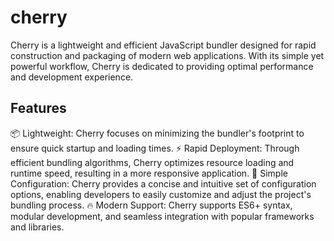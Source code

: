 # cherry

Cherry is a lightweight and efficient JavaScript bundler designed for rapid construction and packaging of modern web applications. With its simple yet powerful workflow, Cherry is dedicated to providing optimal performance and development experience.

## Features

📦️ Lightweight: Cherry focuses on minimizing the bundler's footprint to ensure quick startup and loading times.
⚡️ Rapid Deployment: Through efficient bundling algorithms, Cherry optimizes resource loading and runtime speed, resulting in a more responsive application.
🔧 Simple Configuration: Cherry provides a concise and intuitive set of configuration options, enabling developers to easily customize and adjust the project's bundling process.
🔥 Modern Support: Cherry supports ES6+ syntax, modular development, and seamless integration with popular frameworks and libraries.
